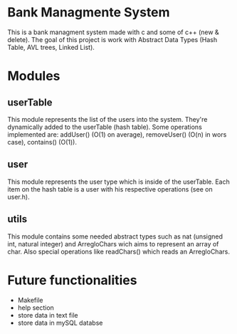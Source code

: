 # Bank Managmente System
This is a bank managment system made with c and some of c++ (new & delete). The goal of this project is work with Abstract Data Types (Hash Table, AVL trees, Linked List).


# Modules
## userTable
This module represents the list of the users into the system. They're dynamically added to the userTable (hash table). Some operations implemented are: addUser() (O(1) on average), removeUser() (O(n) in wors case), contains() (O(1)).
## user
This module represents the user type which is inside of the userTable. Each item on the hash table is a user with his respective operations (see on user.h).
## utils
This module contains some needed abstract types such as nat (unsigned int, natural integer) and ArregloChars wich aims to represent an array of char. Also special operations like readChars() which reads an ArregloChars. 


# Future functionalities
- Makefile
- help section
- store data in text file
- store data in mySQL databse


